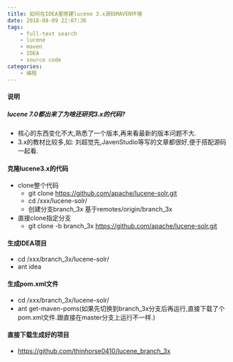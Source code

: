 ```yaml
---
title: 如何在IDEA里搭建lucene 3.x源码MAVEN环境
date: 2018-08-09 22:07:36
tags: 
    - full-text search
    - lucene
    - maven
    - IDEA
    - source code
categories:
    - 编程
---
```


#### 说明

##### lucene 7.0都出来了为啥还研究3.x的代码?

- 核心的东西变化不大,熟悉了一个版本,再来看最新的版本问题不大.
- 3.x的教材比较多,如: 刘超觉先,JavenStudio等写的文章都很好,便于搭配源码一起看.

#### 克隆lucene3.x的代码

- clone整个代码
    - git clone https://github.com/apache/lucene-solr.git
    - cd /xxx/lucene-solr/
    - 创建分支branch_3x 基于remotes/origin/branch_3x
- 直接clone指定分支
    - git clone -b branch_3x https://github.com/apache/lucene-solr.git

#### 生成IDEA项目

- cd /xxx/branch_3x/lucene-solr/
- ant idea

#### 生成pom.xml文件

- cd /xxx/branch_3x/lucene-solr/
- ant get-maven-poms(如果先切换到branch_3x分支后再运行,直接下载了个pom.xml文件.跟直接在master分支上运行不一样.)

#### 直接下载生成好的项目

- https://github.com/thinhorse0410/lucene_branch_3x

<!--more-->








